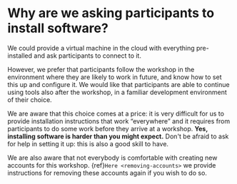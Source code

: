 # Why are we asking participants to install software?

We could provide a virtual machine in the cloud with everything pre-installed
and ask participants to connect to it.

However, we prefer that participants follow the workshop in the environment
where they are likely to work in future, and know how to set this up
and configure it. We would like that participants are
able to continue using tools also after the workshop, in a familiar development
environment of their choice.

We are aware that this choice comes at a price: it is very difficult for us to
provide installation instructions that work “everywhere” and it requires from
participants to do some work before they arrive at a workshop. **Yes,
installing software is harder than you might expect.** Don't be afraid
to ask for help in setting it up: this is also a good skill to have.

We are also aware that not everybody is comfortable with creating new accounts
for this workshop. {ref}`Here <removing-accounts>` we provide instructions
for removing these accounts again if you wish to do so.

